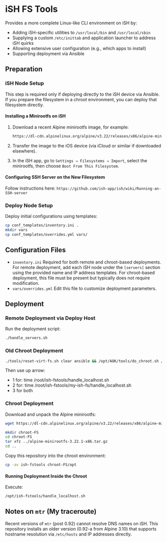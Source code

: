 # iSH FS Tools

Provides a more complete Linux-like CLI environment on iSH by:

- Adding iSH-specific utilities to `/usr/local/bin` and `/usr/local/sbin`
- Supplying a custom `/etc/inittab` and application launcher to address iSH quirks
- Allowing extensive user configuration (e.g., which apps to install)
- Supporting deployment via Ansible

## Preparation

### iSH Node Setup

This step is required only if deploying directly to the iSH device via Ansible.
If you prepare the filesystem in a chroot environment, you can deploy that filesystem
directly.

#### Installing a Minirootfs on iSH

1. Download a recent Alpine minirootfs image, for example:

   ```sh
   https://dl-cdn.alpinelinux.org/alpine/v3.22/releases/x86/alpine-minirootfs-3.22.1-x86.tar.gz
   ```

2. Transfer the image to the iOS device (via iCloud or similar if downloaded elsewhere).
3. In the iSH app, go to `Settings → Filesystems → Import`, select the minirootfs,
   then choose `Boot From This Filesystem`.

#### Configuring SSH Server on the New Filesystem

Follow instructions here:
`https://github.com/ish-app/ish/wiki/Running-an-SSH-server`

### Deploy Node Setup

Deploy initial configurations using templates:

```sh
cp conf_templates/inventory.ini .
mkdir vars
cp conf_templates/overrides.yml vars/
```

## Configuration Files

- `inventory.ini`
  Required for both remote and chroot-based deployments. For remote deployment,
  add each iSH node under the `[servers]` section using the provided name and IP
  address templates.
  For chroot-based deployment, this file must be present but typically does not require
  modification.
- `vars/overrides.yml` Edit this file to customize deployment parameters.

## Deployment

### Remote Deployment via Deploy Host

Run the deployment script:

```sh
./handle_servers.sh
```

### Old Chroot Deployment

```sh
./tools/reset-virt-fs.sh clear ansible && /opt/AOK/tools/do_chroot.sh /bin/login -f root
```

Then use up arrow:

- 1 for: time /root/ish-fstools/handle_localhost.sh
- 2 for: time /root/ish-fstools/my-ish-fs/handle_localhost.sh
- 3 for both

### Chroot Deployment

Download and unpack the Alpine minirootfs:

```sh
wget https://dl-cdn.alpinelinux.org/alpine/v3.22/releases/x86/alpine-minirootfs-3.22.1-x86.tar.gz

mkdir chroot-FS
cd chroot-FS
tar xfz ../alpine-minirootfs-3.22.1-x86.tar.gz
cd ..
```

Copy this repository into the chroot environment:

```sh
cp -av ish-fstools chroot-FS/opt
```

#### Running Deployment Inside the Chroot

Execute:

```sh
/opt/ish-fstools/handle_localhost.sh
```

## Notes on `mtr` (My traceroute)

Recent versions of `mtr` (post 0.92) cannot resolve DNS names on iSH.
This repository installs an older version (0.92-a from Alpine 3.10) that supports
hostname resolution via `/etc/hosts` and IP addresses directly.
